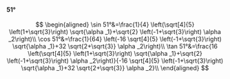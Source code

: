 #### 51°

$$
\begin{aligned}
\sin 51°&=\frac{1}{4} \left(\sqrt[4]{5} \left(1+\sqrt{3}\right) \sqrt{\alpha _1}+\sqrt{2} \left(-1+\sqrt{3}\right) \alpha _2\right)\\
\cos 51°&=\frac{1}{64} \left(-16 \sqrt[4]{5} \left(-1+\sqrt{3}\right) \sqrt{\alpha _1}+32 \sqrt{2+\sqrt{3}} \alpha _2\right)\\
\tan 51°&=\frac{16 \left(\sqrt[4]{5} \left(1+\sqrt{3}\right) \sqrt{\alpha _1}+\sqrt{2} \left(-1+\sqrt{3}\right) \alpha _2\right)}{-16 \sqrt[4]{5} \left(-1+\sqrt{3}\right)
\sqrt{\alpha _1}+32 \sqrt{2+\sqrt{3}} \alpha _2}\\
\end{aligned}
$$

